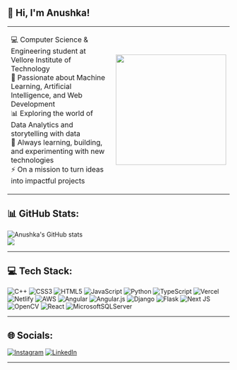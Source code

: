 ## 👋 Hi, I'm Anushka!

<table>
<tr>
<td>

💻 Computer Science & Engineering student at Vellore Institute of Technology</br>
🧠 Passionate about Machine Learning, Artificial Intelligence, and Web Development</br>
📊 Exploring the world of Data Analytics and storytelling with data</br>
🌱 Always learning, building, and experimenting with new technologies</br>
⚡ On a mission to turn ideas into impactful projects</br>

</td>
<td>
<img src="https://media.giphy.com/media/v1.Y2lkPTc5MGI3NjExNnJueTE5YjFjNjJyYnVqemd1NDJ0bXhscGkyNGVlZDlvMjN5ZnZjbiZlcD12MV9naWZzX3NlYXJjaCZjdD1n/HzPtbOKyBoBFsK4hyc/giphy.gif" width="250"/>
</td>
</tr>
</table>


## 📊 GitHub Stats:
![Anushka's GitHub stats](https://github-readme-stats.vercel.app/api?username=anushkaChat10&show_icons=true&theme=jolly)<br/>
![](https://nirzak-streak-stats.vercel.app/?user=anushkaChat10&theme=jolly&hide_border=false)<br/>

---

## 💻 Tech Stack:
![C++](https://img.shields.io/badge/c++-%2300599C.svg?style=for-the-badge&logo=c%2B%2B&logoColor=white) 
![CSS3](https://img.shields.io/badge/css3-%231572B6.svg?style=for-the-badge&logo=css3&logoColor=white) 
![HTML5](https://img.shields.io/badge/html5-%23E34F26.svg?style=for-the-badge&logo=html5&logoColor=white) 
![JavaScript](https://img.shields.io/badge/javascript-%23323330.svg?style=for-the-badge&logo=javascript&logoColor=%23F7DF1E) 
![Python](https://img.shields.io/badge/python-3670A0?style=for-the-badge&logo=python&logoColor=ffdd54) 
![TypeScript](https://img.shields.io/badge/typescript-%23007ACC.svg?style=for-the-badge&logo=typescript&logoColor=white) 
![Vercel](https://img.shields.io/badge/vercel-%23000000.svg?style=for-the-badge&logo=vercel&logoColor=white) 
![Netlify](https://img.shields.io/badge/netlify-%23000000.svg?style=for-the-badge&logo=netlify&logoColor=#00C7B7) 
![AWS](https://img.shields.io/badge/AWS-%23FF9900.svg?style=for-the-badge&logo=amazon-aws&logoColor=white) 
![Angular](https://img.shields.io/badge/angular-%23DD0031.svg?style=for-the-badge&logo=angular&logoColor=white) 
![Angular.js](https://img.shields.io/badge/angular.js-%23E23237.svg?style=for-the-badge&logo=angularjs&logoColor=white) 
![Django](https://img.shields.io/badge/django-%23092E20.svg?style=for-the-badge&logo=django&logoColor=white) 
![Flask](https://img.shields.io/badge/flask-%23000.svg?style=for-the-badge&logo=flask&logoColor=white) 
![Next JS](https://img.shields.io/badge/Next-black?style=for-the-badge&logo=next.js&logoColor=white) 
![OpenCV](https://img.shields.io/badge/opencv-%23white.svg?style=for-the-badge&logo=opencv&logoColor=white) 
![React](https://img.shields.io/badge/react-%2320232a.svg?style=for-the-badge&logo=react&logoColor=%2361DAFB) 
![MicrosoftSQLServer](https://img.shields.io/badge/Microsoft%20SQL%20Server-CC2927?style=for-the-badge&logo=microsoft%20sql%20server&logoColor=white)

---
## 🌐 Socials:
[![Instagram](https://img.shields.io/badge/Instagram-%23E4405F.svg?logo=Instagram&logoColor=white)](https://instagram.com/_anushka.c10) 
[![LinkedIn](https://img.shields.io/badge/LinkedIn-%230077B5.svg?logo=linkedin&logoColor=white)](https://linkedin.com/in/anushka-chaturvedi-0a4857218) 


---



